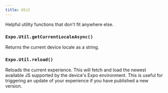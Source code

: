 ```yaml
---
title: Util
---
```


Helpful utility functions that don't fit anywhere else.

### `Expo.Util.getCurrentLocaleAsync()`

Returns the current device locale as a string.

### `Expo.Util.reload()`

Reloads the current experience. This will fetch and load the newest available JS supported by the device's Expo environment. This is useful for triggering an update of your experience if you have published a new version.
